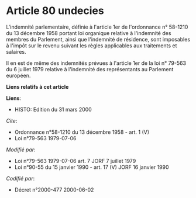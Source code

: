 # Article 80 undecies

L'indemnité parlementaire, définie à l'article 1er de l'ordonnance n° 58-1210 du 13 décembre 1958 portant loi organique
relative à l'indemnité des membres du Parlement, ainsi que l'indemnité de résidence, sont imposables à l'impôt sur le revenu
suivant les règles applicables aux traitements et salaires.

Il en est de même des indemnités prévues à l'article 1er de la loi n° 79-563 du 6 juillet 1979 relative à l'indemnité des
représentants au Parlement européen.

**Liens relatifs à cet article**

**Liens**:

  - HISTO: Edition du 31 mars 2000

_Cite_:

  - Ordonnance n°58-1210 du 13 décembre 1958 - art. 1 (V)
  - Loi n°79-563 1979-07-06

_Modifié par_:

  - Loi n°79-563 1979-07-06 art. 7 JORF 7 juillet 1979
  - Loi n°90-55 du 15 janvier 1990 - art. 17 (V) JORF 16 janvier 1990

_Codifié par_:

  - Décret n°2000-477 2000-06-02
